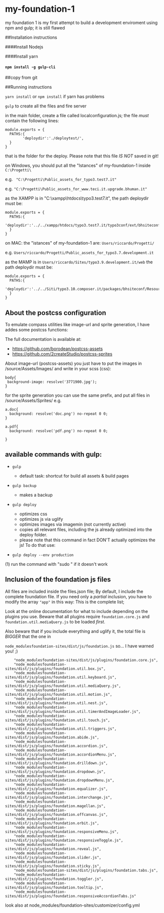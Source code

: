 # my-foundation-1
my foundation 1 is my first attempt to build a development enviroment using npm and gulp; it is still flawed

##Installation instructions 

####Install Nodejs

####Install yarn 

#### `npm install -g gulp-cli`


##copy from git


##Running instructions 

`yarn install` or `npm install` if yarn has problems

`gulp` to create all the files and fire server




in the main folder, create a file called localconfiguration.js; the file *must* contain the following lines:

```
module.exports = {
  PATHS:{
      	'deploydir':'./deploytest/',
  }
}
```

that is the folder for the deploy. Please note that this file _IS NOT_ saved in git! 

on Windows, you should put all the "Istances" of my-foundation-1  inside `C:\Progetti\`
 
 e.g. ` "C:\Progetti\Public_assets_for_typo3.test7.it"`
 
 e.g. `"C:\Progetti\Public_assets_for_www.teci.it.upgrade.bhuman.it"`  
  
 as the XAMPP is in "C:\xampp\htdocs\typo3.test7.it", the path deploydir must be:

```
module.exports = {
  PATHS:{
      	'deploydir':'../../xampp/htdocs/typo3.test7.it/typo3conf/ext/bhsiteconf/Resources/Public/',
  }
}
```

on MAC:  the "istances" of my-foundation-1 are: `Users/riccardo/Progetti/`

e.g. `Users/riccardo/Progetti/Public_assets_for_typo3.7.development.it`

as the MAMP is in  `Users/riccardo/Sites/typo3.9.development.it/web` the path deploydir must be:

```
module.exports = {
  PATHS:{
        'deploydir':'../../Siti/typo3.10.composer.it/packages/bhsiteconf/Resources/Public/',
  }
}

```

## About the postcss configuration

To emulate compass utilities like image-url and sprite generation, I have addes some postcss functions:

The full documentation is available at:

- https://github.com/borodean/postcss-assets
- https://github.com/2createStudio/postcss-sprites

About image-url (postcss-assets) you just have to put the images in /source/Assets/Images/ and write in your scss (css):


```
body{
 background-image: resolve('3771900.jpg');
}
```

for the sprite generation you can use the same prefix, and put all files in /source/Assets/Sprites/ e.g.

```
a.doc{
  background: resolve('doc.png') no-repeat 0 0;
}

a.pdf{
  background: resolve('pdf.png') no-repeat 0 0;

}
```

## available commands with gulp:

- `gulp`
	- default task: shortcut for build all assets  & build pages

- `gulp backup`
	- makes a backup

- `gulp deploy`
    - optimizes css 
    - optimizes js via uglify
    - optimizes images via imagemin (not currently active)
    - copies all relevant files, including the js already optimized into the deploy folder.	
    - please note that this command in fact DON'T actually optimizes the js! To do that use:

- `gulp deploy --env production`

(1) run the command with "sudo " if it doesn't work



## Inclusion of the foundation js files
All files are included inside the files.json file;
By default, I include the complete foundation file. If you need only a _partial_ inclusion, you have to modify the array `"app"` in this way:
This is the complete list;

Look at the online documentation for what to include depending on the plugins you use.
Beware that all plugins require `foundation.core.js` and `foundation.util.mediaQuery.js` to be loaded _first._

Also beware that if you include everything and uglify it, the total file is _BIGGER_ that the one in 

`node_modulesfoundation-sites/dist/js/foundation.js` so... I have warned you! ;)

```
    "node_modulesfoundation-sites/dist/js/plugins/foundation.core.js",    
    "node_modulesfoundation-sites/dist/js/plugins/foundation.util.box.js",
    "node_modulesfoundation-sites/dist/js/plugins/foundation.util.keyboard.js",
    "node_modulesfoundation-sites/dist/js/plugins/foundation.util.mediaQuery.js",      
    "node_modulesfoundation-sites/dist/js/plugins/foundation.util.motion.js",        
    "node_modulesfoundation-sites/dist/js/plugins/foundation.util.nest.js",   
    "node_modulesfoundation-sites/dist/js/plugins/foundation.util.timerAndImageLoader.js",
    "node_modulesfoundation-sites/dist/js/plugins/foundation.util.touch.js",
    "node_modulesfoundation-sites/dist/js/plugins/foundation.util.triggers.js",               
    "node_modulesfoundation-sites/dist/js/plugins/foundation.abide.js",
    "node_modulesfoundation-sites/dist/js/plugins/foundation.accordion.js",
    "node_modulesfoundation-sites/dist/js/plugins/foundation.accordionMenu.js",    
    "node_modulesfoundation-sites/dist/js/plugins/foundation.drilldown.js",
    "node_modulesfoundation-sites/dist/js/plugins/foundation.dropdown.js",
    "node_modulesfoundation-sites/dist/js/plugins/foundation.dropdownMenu.js",    
    "node_modulesfoundation-sites/dist/js/plugins/foundation.equalizer.js",
    "node_modulesfoundation-sites/dist/js/plugins/foundation.interchange.js",
    "node_modulesfoundation-sites/dist/js/plugins/foundation.magellan.js",
    "node_modulesfoundation-sites/dist/js/plugins/foundation.offcanvas.js",
    "node_modulesfoundation-sites/dist/js/plugins/foundation.orbit.js",
    "node_modulesfoundation-sites/dist/js/plugins/foundation.responsiveMenu.js",
    "node_modulesfoundation-sites/dist/js/plugins/foundation.responsiveToggle.js",
    "node_modulesfoundation-sites/dist/js/plugins/foundation.reveal.js",
    "node_modulesfoundation-sites/dist/js/plugins/foundation.slider.js",
    "node_modulesfoundation-sites/dist/js/plugins/foundation.sticky.js",    
    "node_modulesfoundation-sites/dist/js/plugins/foundation.tabs.js",
    "node_modulesfoundation-sites/dist/js/plugins/foundation.toggler.js",   
    "node_modulesfoundation-sites/dist/js/plugins/foundation.tooltip.js",
    "node_modulesfoundation-sites/dist/js/plugins/foundation.responsiveAccordionTabs.js"
```

look also at node_modules/foundation-sites/customizer/config.yml